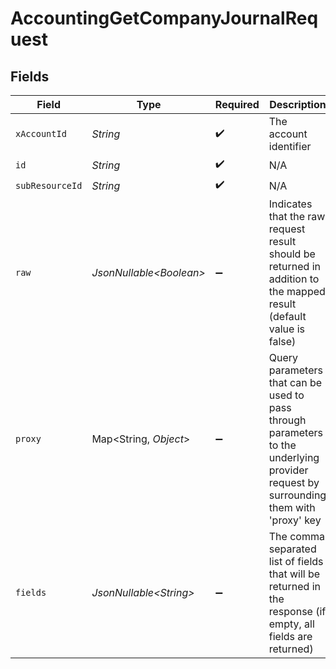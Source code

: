 # AccountingGetCompanyJournalRequest


## Fields

| Field                                                                                                                                        | Type                                                                                                                                         | Required                                                                                                                                     | Description                                                                                                                                  | Example                                                                                                                                      |
| -------------------------------------------------------------------------------------------------------------------------------------------- | -------------------------------------------------------------------------------------------------------------------------------------------- | -------------------------------------------------------------------------------------------------------------------------------------------- | -------------------------------------------------------------------------------------------------------------------------------------------- | -------------------------------------------------------------------------------------------------------------------------------------------- |
| `xAccountId`                                                                                                                                 | *String*                                                                                                                                     | :heavy_check_mark:                                                                                                                           | The account identifier                                                                                                                       |                                                                                                                                              |
| `id`                                                                                                                                         | *String*                                                                                                                                     | :heavy_check_mark:                                                                                                                           | N/A                                                                                                                                          |                                                                                                                                              |
| `subResourceId`                                                                                                                              | *String*                                                                                                                                     | :heavy_check_mark:                                                                                                                           | N/A                                                                                                                                          |                                                                                                                                              |
| `raw`                                                                                                                                        | *JsonNullable\<Boolean>*                                                                                                                     | :heavy_minus_sign:                                                                                                                           | Indicates that the raw request result should be returned in addition to the mapped result (default value is false)                           |                                                                                                                                              |
| `proxy`                                                                                                                                      | Map\<String, *Object*>                                                                                                                       | :heavy_minus_sign:                                                                                                                           | Query parameters that can be used to pass through parameters to the underlying provider request by surrounding them with 'proxy' key         |                                                                                                                                              |
| `fields`                                                                                                                                     | *JsonNullable\<String>*                                                                                                                      | :heavy_minus_sign:                                                                                                                           | The comma separated list of fields that will be returned in the response (if empty, all fields are returned)                                 | id,remote_id,company_id,remote_company_id,reference,memo,transaction_date,status,lines,created_at,updated_at,posted_at,unified_custom_fields |